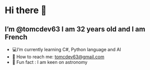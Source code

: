 # Hi there 👋  
## I’m @tomcdev63 I am 32 years old and I am French

- 💻I’m currently learning C#, Python language and AI
- 📧 How to reach me: tomcdev63@gmail.com
- 🔭 Fun fact : I am keen on astronomy
